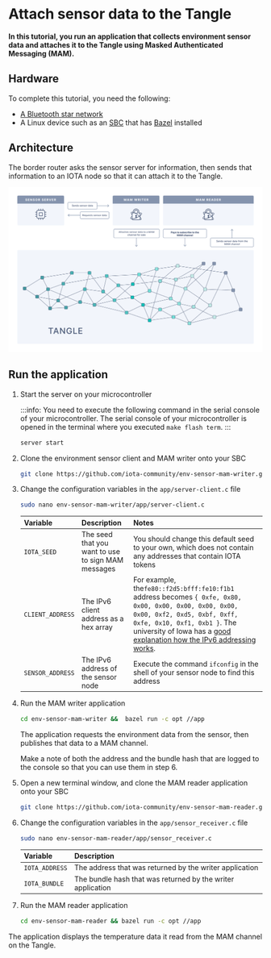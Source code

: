 # Attach sensor data to the Tangle

**In this tutorial, you run an application that collects environment sensor data and attaches it to the Tangle using Masked Authenticated Messaging (MAM).**

## Hardware

To complete this tutorial, you need the following:

- [A Bluetooth star network](../how-to-guides/set-up-a-bluetooth-star-network.md)
- A Linux device such as an [SBC](../../sbc/introduction/get-started.md) that has [Bazel](https://docs.bazel.build/versions/master/install.html) installed

## Architecture

The border router asks the sensor server for information, then sends that information to an IOTA node so that it can attach it to the Tangle.

![MAMv1 environment sensor architecture](../images/messagetoMAM.png)

## Run the application

1. Start the server on your microcontroller
    
    :::info:
    You need to execute the following command in the serial console of your microcontroller.
    The serial console of your microcontroller is opened in the terminal where you executed `make flash term`.
    :::
    
    ```bash
    server start
    ```
    
2. Clone the environment sensor client and MAM writer onto your SBC

    ```bash
    git clone https://github.com/iota-community/env-sensor-mam-writer.git
    ```

3. Change the configuration variables in the `app/server-client.c` file

    ```bash
    sudo nano env-sensor-mam-writer/app/server-client.c
    ```

    |**Variable**|**Description**|**Notes**|
    |:-------|:----------|:----|
    |`IOTA_SEED`| The seed that you want to use to sign MAM messages|You should change this default seed to your own, which does not contain any addresses that contain IOTA tokens|
    |`CLIENT_ADDRESS`| The IPv6 client address as a hex array|For example, the`fe80::f2d5:bfff:fe10:f1b1` address becomes `{ 0xfe, 0x80, 0x00, 0x00, 0x00, 0x00, 0x00, 0x00, 0xf2, 0xd5, 0xbf, 0xff, 0xfe, 0x10, 0xf1, 0xb1 }`. The university of Iowa has a [good explanation how the IPv6 addressing works](https://its.uiowa.edu/support/article/1209).|
    |`SENSOR_ADDRESS`|The IPv6 address of the sensor node|Execute the command `ifconfig` in the shell of your sensor node to find this address|

4. Run the MAM writer application

    ```bash
    cd env-sensor-mam-writer &&  bazel run -c opt //app
    ```

    The application requests the environment data from the sensor, then publishes that data to a MAM channel.

    Make a note of both the address and the bundle hash that are logged to the console so that you can use them in step 6.

5. Open a new terminal window, and clone the MAM reader application onto your SBC

    ```bash
    git clone https://github.com/iota-community/env-sensor-mam-reader.git
    ```

6. Change the configuration variables in the `app/sensor_receiver.c` file

    ```bash
    sudo nano env-sensor-mam-reader/app/sensor_receiver.c
    ```

    |**Variable**|**Description**|
    |:-------|:----------|
    |`IOTA_ADDRESS`|The address that was returned by the writer application|
    |`IOTA_BUNDLE`|The bundle hash that was returned by the writer application|

7. Run the MAM reader application

    ```bash
    cd env-sensor-mam-reader && bazel run -c opt //app
    ```

The application displays the temperature data it read from the MAM channel on the Tangle.

